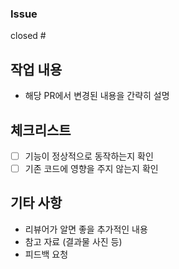 <!-- 제목은 [태그] #이슈번호 - 작업내용 요약 형식으로 작성해주세요 -->
### Issue
closed #
<br/>


## 작업 내용
- 해당 PR에서 변경된 내용을 간략히 설명

## 체크리스트
- [ ] 기능이 정상적으로 동작하는지 확인
- [ ] 기존 코드에 영향을 주지 않는지 확인

## 기타 사항
- 리뷰어가 알면 좋을 추가적인 내용
- 참고 자료 (결과물 사진 등)
- 피드백 요청
